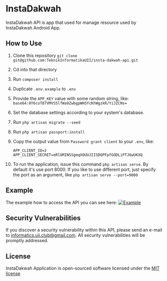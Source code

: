 # InstaDakwah

InstaDakwah API is app that used for manage resource used by InstaDakwah Android App.

## How to Use
1. Clone this repository
`git clone git@github.com:TeknikInformatikaUII/insta-dakwah-api.git`
2. Cd into that directory
3. Run `composer install`
4. Duplicate `.env.example` to `.env`
5. Provide the `APP_KEY` value with some random string, like:
`base64:8Y6coT87VMVS5lfWa9ZwbgpWH5YcKhWgzkR/YiJZCNs=`
6. Set the database settings according to your system's database.
7. Run `php artisan migrate --seed`
8. Run `php artisan passport:install`
9. Copy the output value from `Password grant client` to your `.env`, like:

    ```
    APP_CLIENT_ID=2
    APP_CLIENT_SECRET=eRlUMINSSgmqXOUUJIISDQPFpfGODLiPTJ6wUKXQ
    ```
10. To run the application, issue this command `php artisan serve`. By default it's use port 8000. If you like to use different port, just specify the port as an argument, like `php artisan serve --port=9000`

## Example
The example how to access the API you can see here:
[![Example](http://img.youtube.com/vi/TWvWZvobpO0/0.jpg)](http://www.youtube.com/watch?v=YTWvWZvobpO0 "Example")

## Security Vulnerabilities

If you discover a security vulnerability within this API, please send an e-mail to informatics.uii.club@gmail.com. All security vulnerabilities will be promptly addressed.

## License

InstaDakwah Application is open-sourced software licensed under the [MIT license](http://opensource.org/licenses/MIT)
